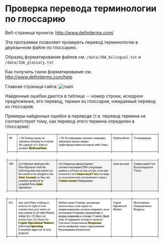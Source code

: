 # Проверка перевода терминологии по глоссарию

Веб-страница проекта: http://www.definiterms.com/

Эта программа позволяет проверить перевод терминологии в двуязычном файле по глоссарию.

Образец форматирования файлов см. ```/data/JOA_bilingual.txt``` и ```/data/JOA_glossary.txt```

Как получить такое форматирование см. http://www.definiterms.com/help

Главная страница сайта:
![main](/images/main.png)

Найденные ошибки даются в таблице -- номер строки, исходное предложение, его перевод,
термин из глоссария, ожидаемый перевод из глоссария.

Примеры найденных ошибок в переводе (т.е. перевод термина не соответствует тому,
как перевод этого термина определен в глоссарии):

![main](/images/example_1.png)

![main](/images/example_2.png)

![main](/images/example_3.png)
